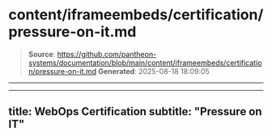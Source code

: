 # content/iframeembeds/certification/pressure-on-it.md

> **Source**: https://github.com/pantheon-systems/documentation/blob/main/content/iframeembeds/certification/pressure-on-it.md
> **Generated**: 2025-08-18 18:09:05

---

---
title: WebOps Certification
subtitle: "Pressure on IT"
---

<Partial file="certification-guide/pressure-on-it.md" />
